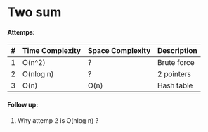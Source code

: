 # Two sum

#### Attemps:

| # | Time Complexity | Space Complexity | Description | 
| - | ---- | ----- | ----------- |
| 1 | O(n^2) | ? | Brute force |
| 2 | O(nlog n) | ? | 2 pointers |
| 3 | O(n) | O(n) | Hash table |

#### Follow up:
1. Why attemp 2 is O(nlog n) ?
